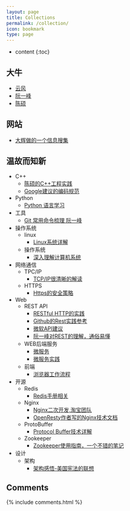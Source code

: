 ```yaml
---
layout: page
title: Collections
permalink: /collection/
icon: bookmark
type: page
---
```


* content
{:toc}

## 大牛
* [云风](blog.codingnow.com)
* [阮一峰](ruanyifeng.com)
* [陈硕](http://blog.csdn.net/Solstice)

## 网站
* [大辉做的一个信息搜集](http://news.dbanotes.net/)

## 温故而知新
* C++
    -  [陈硕的C++工程实践](http://blog.csdn.net/Solstice/article/category/793463)
    -  [Google建议的编码规范](http://google-styleguide.googlecode.com/svn/trunk/cppguide.xml)
* Python
    - [Python 语言学习](http://www.pythondoc.com/pythontutorial3/index.html) 
* 工具
    - [Git 常用命令梳理 阮一峰 ](http://www.ruanyifeng.com/blog/2015/12/git-cheat-sheet.html)  
* 操作系统
    - linux
        + [Linux系统详解](http://blog.csdn.net/hguisu/article/details/6122513)          
    - 操作系统
        + [深入理解计算机系统](http://blog.csdn.net/xuejianhui/article/details/52577937)    
* 网络通信
    - TPC/IP
        + [TCP/IP很清晰的解读](http://blog.mrriddler.com/2017/01/13/TCP:IP%E6%BC%AB%E6%B8%B8/)
    - HTTPS
        + [Https的安全策略](https://showme.codes/2017-02-20/understand-https/)
* Web
    - REST API
        + [RESTful HTTP的实践](http://www.infoq.com/cn/articles/designing-restful-http-apps-roth/)
        + [Github的Rest实践参考](https://developer.github.com/v3/)
        + [微软API建议](https://github.com/Microsoft/api-guidelines/blob/master/Guidelines.md)
        + [阮一峰对REST的理解，通俗易懂](http://www.ruanyifeng.com/blog/2014/05/restful_api.html)
    - WEB后端服务
        + [微服务](http://mp.weixin.qq.com/s?__biz=MjM5MjEwNTEzOQ==&amp;mid=401500724&amp;idx=1&amp;sn=4e42fa2ffcd5732ae044fe6a387a1cc3##) 
        + [微服务实践](http://blog.daocloud.io/microservices-7/)
    - 前端
        + [浏览器工作流程](http://www.cnblogs.com/lhb25/p/how-browsers-work.html)
* 开源
    - Redis
        + [Redis手册相关](http://redisdoc.com/)
    - Nginx
        + [Nginx二次开发,淘宝团队](http://tengine.taobao.org/book/)
        + [OpenResty作者写的Nginx技术文档](https://openresty.org/download/agentzh-nginx-tutorials-zhcn.html)
    - ProtoBuffer
        + [Protocol Buffer技术详解](http://www.cnblogs.com/stephen-liu74/archive/2013/01/02/2841485.html)   
    - Zookeeper
        + [Zookeeper使用指南，一个不错的笔记](http://www.cnblogs.com/haippy/archive/2013/02/21/2919365.html) 
* 设计
    - 架构
        + [架构感悟-美国宪法的联想](http://mp.weixin.qq.com/s/3yGZ0uO2BKGym9UDN4tNkQ)


## Comments
{% include comments.html %}
